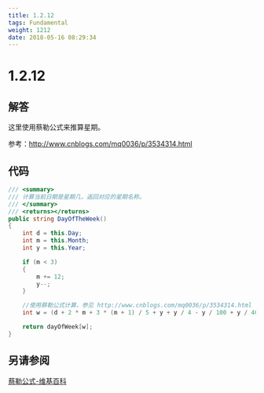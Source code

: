 ```yaml
---
title: 1.2.12
tags: Fundamental
weight: 1212
date: 2018-05-16 08:29:34
---
```


# 1.2.12


## 解答

这里使用蔡勒公式来推算星期。

参考：http://www.cnblogs.com/mq0036/p/3534314.html

## 代码

```csharp
/// <summary>
/// 计算当前日期是星期几，返回对应的星期名称。
/// </summary>
/// <returns></returns>
public string DayOfTheWeek()
{
    int d = this.Day;
    int m = this.Month;
    int y = this.Year;

    if (m < 3)
    {
        m += 12;
        y--;
    }

    //使用蔡勒公式计算，参见 http://www.cnblogs.com/mq0036/p/3534314.html
    int w = (d + 2 * m + 3 * (m + 1) / 5 + y + y / 4 - y / 100 + y / 400) % 7;

    return dayOfWeek[w];
}
```

## 另请参阅

[蔡勒公式-维基百科](https://zh.wikipedia.org/wiki/蔡勒公式)
